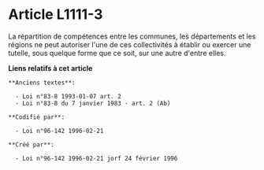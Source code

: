 # Article L1111-3

La répartition de compétences entre les communes, les départements et les régions ne peut autoriser l'une de ces
collectivités à établir ou exercer une tutelle, sous quelque forme que ce soit, sur une autre d'entre elles.

**Liens relatifs à cet article**

	**Anciens textes**:

	  - Loi n°83-8 1993-01-07 art. 2
	  - Loi n°83-8 du 7 janvier 1983 - art. 2 (Ab)

	**Codifié par**:

	  - Loi n°96-142 1996-02-21

	**Créé par**:

	  - Loi n°96-142 1996-02-21 jorf 24 février 1996
